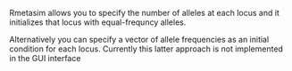 Rmetasim allows you to specify the number of alleles at each locus and
it initializes that locus with equal-frequncy alleles.

Alternatively you can specify a vector of allele frequencies as an
initial condition for each locus.  Currently this latter approach is
not implemented in the GUI interface
